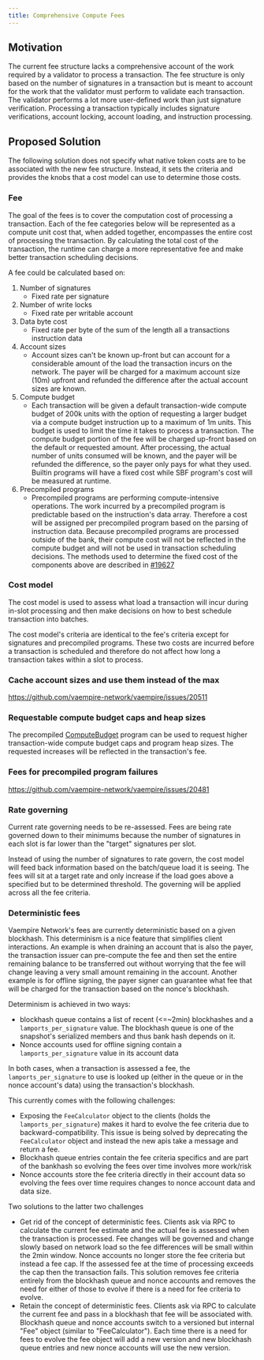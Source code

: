 ```yaml
---
title: Comprehensive Compute Fees
---
```


## Motivation

The current fee structure lacks a comprehensive account of the work required by
a validator to process a transaction.  The fee structure is only based on the
number of signatures in a transaction but is meant to account for the work that
the validator must perform to validate each transaction.  The validator performs
a lot more user-defined work than just signature verification.  Processing a
transaction typically includes signature verifications, account locking, account
loading, and instruction processing.

## Proposed Solution

The following solution does not specify what native token costs are to be
associated with the new fee structure.  Instead, it sets the criteria and
provides the knobs that a cost model can use to determine those costs.

### Fee

The goal of the fees is to cover the computation cost of processing a
transaction.  Each of the fee categories below will be represented as a compute
unit cost that, when added together, encompasses the entire cost of processing
the transaction.  By calculating the total cost of the transaction, the runtime
can charge a more representative fee and make better transaction scheduling
decisions.

A fee could be calculated based on:

1. Number of signatures
   - Fixed rate per signature
2. Number of write locks
   - Fixed rate per writable account
3. Data byte cost
   - Fixed rate per byte of the sum of the length all a transactions instruction
     data
4. Account sizes
   - Account sizes can't be known up-front but can account for a considerable
     amount of the load the transaction incurs on the network.  The payer will
     be charged for a maximum account size (10m) upfront and refunded the
     difference after the actual account sizes are known.
5. Compute budget
   - Each transaction will be given a default transaction-wide compute budget of
     200k units with the option of requesting a larger budget via a compute
     budget instruction up to a maximum of 1m units.  This budget is used to
     limit the time it takes to process a transaction.  The compute budget
     portion of the fee will be charged up-front based on the default or
     requested amount.  After processing, the actual number of units consumed
     will be known, and the payer will be refunded the difference, so the payer
     only pays for what they used.  Builtin programs will have a fixed cost
     while SBF program's cost will be measured at runtime.
6. Precompiled programs
   - Precompiled programs are performing compute-intensive operations.  The work
     incurred by a precompiled program is predictable based on the instruction's
     data array.  Therefore a cost will be assigned per precompiled program
     based on the parsing of instruction data.  Because precompiled programs are
     processed outside of the bank, their compute cost will not be reflected in
     the compute budget and will not be used in transaction scheduling
     decisions. The methods used to determine the fixed cost of the components
     above are described in
     [#19627](https://github.com/vaempire-network/vaempire/issues/19627)

### Cost model

The cost model is used to assess what load a transaction will incur during
in-slot processing and then make decisions on how to best schedule transaction
into batches.

The cost model's criteria are identical to the fee's criteria except for
signatures and precompiled programs.  These two costs are incurred before a
transaction is scheduled and therefore do not affect how long a transaction
takes within a slot to process.

### Cache account sizes and use them instead of the max

https://github.com/vaempire-network/vaempire/issues/20511

### Requestable compute budget caps and heap sizes

The precompiled
[ComputeBudget](https://github.com/vaempire-network/vaempire/blob/00929f836348d76cb3503d0ba5f76f0d275bcc66/sdk/src/compute_budget.rs#L34)
program can be used to request higher transaction-wide compute budget caps and
program heap sizes.  The requested increases will be reflected in the
transaction's fee.

### Fees for precompiled program failures

https://github.com/vaempire-network/vaempire/issues/20481

### Rate governing

Current rate governing needs to be re-assessed.  Fees are being rate
governed down to their minimums because the number of signatures in each slot is
far lower than the "target" signatures per slot.

Instead of using the number of signatures to rate govern, the cost model will
feed back information based on the batch/queue load it is seeing.  The fees will
sit at a target rate and only increase if the load goes above a specified but to
be determined threshold.  The governing will be applied across all the fee
criteria.

### Deterministic fees

Vaempire Network's fees are currently deterministic based on a given blockhash.  This
determinism is a nice feature that simplifies client interactions.  An example
is when draining an account that is also the payer, the transaction issuer can
pre-compute the fee and then set the entire remaining balance to be transferred
out without worrying that the fee will change leaving a very small amount
remaining in the account.  Another example is for offline signing, the payer
signer can guarantee what fee that will be charged for the transaction based on
the nonce's blockhash.

Determinism is achieved in two ways:
- blockhash queue contains a list of recent (<=~2min) blockhashes and a
  `lamports_per_signature` value.  The blockhash queue is one of the snapshot's
  serialized members and thus bank hash depends on it.
- Nonce accounts used for offline signing contain a `lamports_per_signature`
  value in its account data

In both cases, when a transaction is assessed a fee, the
`lamports_per_signature` to use is looked up (either in the queue or in the
nonce account's data) using the transaction's blockhash.

This currently comes with the following challenges:
- Exposing the `FeeCalculator` object to the clients (holds the
  `lamports_per_signature`) makes it hard to evolve the fee criteria due to
  backward-compatibility.  This issue is being solved by deprecating the
  `FeeCalculator` object and instead the new apis take a message and return a
  fee.
- Blockhash queue entries contain the fee criteria specifics and are part of the
  bankhash so evolving the fees over time involves more work/risk
- Nonce accounts store the fee criteria directly in their account data so
  evolving the fees over time requires changes to nonce account data and data
  size.

Two solutions to the latter two challenges
- Get rid of the concept of deterministic fees.  Clients ask via RPC to
  calculate the current fee estimate and the actual fee is assessed when the
  transaction is processed.  Fee changes will be governed and change slowly
  based on network load so the fee differences will be small within the 2min
  window.  Nonce accounts no longer store the fee criteria but instead a fee
  cap.  If the assessed fee at the time of processing exceeds the cap then the
  transaction fails.  This solution removes fee criteria entirely from the
  blockhash queue and nonce accounts and removes the need for either of those to
  evolve if there is a need for fee criteria to evolve.
- Retain the concept of deterministic fees.  Clients ask via RPC to calculate
  the current fee and pass in a blockhash that fee will be associated with.
  Blockhash queue and nonce accounts switch to a versioned but internal "Fee"
  object (similar to "FeeCalculator").  Each time there is a need for fees to
  evolve the fee object will add a new version and new blockhash queue entries
  and new nonce accounts will use the new version.
